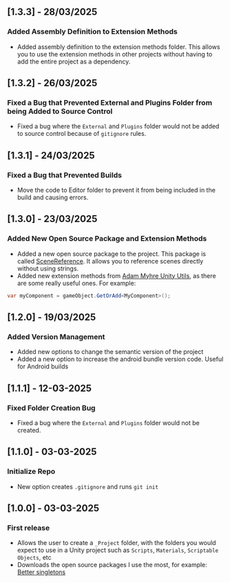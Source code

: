 ## [1.3.3] - 28/03/2025

### Added Assembly Definition to Extension Methods

- Added assembly definition to the extension methods folder.
  This allows you to use the extension methods in other
  projects without having to add the entire project as a dependency.

## [1.3.2] - 26/03/2025

### Fixed a Bug that Prevented External and Plugins Folder from being Added to Source Control

- Fixed a bug where the `External` and `Plugins` folder would not be added to source control because of `gitignore`
  rules.

## [1.3.1] - 24/03/2025

### Fixed a Bug that Prevented Builds

- Move the code to Editor folder to prevent it from being included in the build and causing errors.

## [1.3.0] - 23/03/2025

### Added New Open Source Package and Extension Methods

- Added a new open source package to the project. This package is
  called [SceneReference](https://github.com/starikcetin/Eflatun.SceneReference). It allows you to reference scenes
  directly without using strings.
- Added new extension methods
  from [Adam Myhre Unity Utils](https://github.com/adammyhre/Unity-Utils/tree/master/UnityUtils/Scripts/Extensions), as
  there are some really useful ones. For example:

```csharp 
var myComponent = gameObject.GetOrAdd<MyComponent>();
```

## [1.2.0] - 19/03/2025

### Added Version Management

- Added new options to change the semantic version of the project
- Added a new option to increase the android bundle version code. Useful for Android builds

## [1.1.1] - 12-03-2025

### Fixed Folder Creation Bug

- Fixed a bug where the `External` and `Plugins` folder would not be created.

## [1.1.0] - 03-03-2025

### Initialize Repo

- New option creates `.gitignore` and runs `git init`

## [1.0.0] - 03-03-2025

### First release

- Allows the user to create a `_Project` folder, with the folders
  you would expect to use in a Unity project such as `Scripts`, `Materials`,
  `Scriptable Objects`, etc
- Downloads the open source packages I use the most, for example:
  [Better singletons](https://github.com/UnityCommunity/UnitySingleton.git)